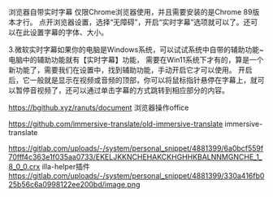 浏览器自带实时字幕
仅限Chrome浏览器使用，并且需要安装的是Chrome 89版本才行。
点开浏览器设置，选择“无障碍”，开启“实时字幕”选项就可以了。还可以在此设置字幕的字体、大小。

3.微软实时字幕如果你的电脑是Windows系统，可以试试系统中自带的辅助功能~电脑中的辅助功能就有【实时字幕】功能，
需要在Win11系统下才有的，算是一个新功能了，需要我们在设置中，找到辅助功能，手动开启它才可以使用。
开启后，它一般就是显示在视频或音频的顶部，你可以将鼠标指针悬停在字幕上，就可以暂停音视频了，还可以通过单击字幕的方式跳转到相应部分的内容。



https://bgithub.xyz/ranuts/document 浏览器操作office


https://github.com/immersive-translate/old-immersive-translate    immersive-translate


https://gitlab.com/uploads/-/system/personal_snippet/4881399/6a0bcf559f70fff4c363e1f035aa0733/EKELJKKNCHEHAKCKHGHHKBALNNMGNCHE_1_8_0_0.crx     illa-helper插件
https://gitlab.com/uploads/-/system/personal_snippet/4881399/330a416fb025b56c6a0998122ee200bd/image.png
